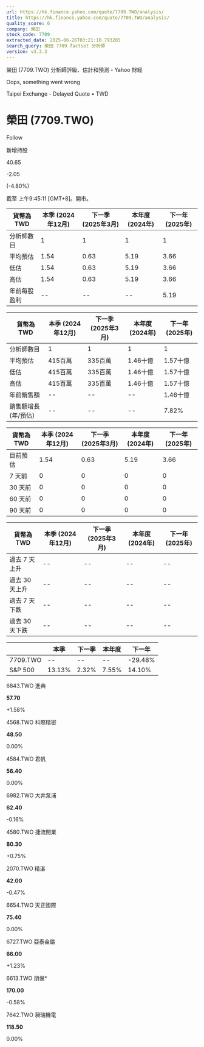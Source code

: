 ```yaml
---
url: https://hk.finance.yahoo.com/quote/7709.TWO/analysis/
title: https://hk.finance.yahoo.com/quote/7709.TWO/analysis/
quality_score: 6
company: 榮田
stock_code: 7709
extracted_date: 2025-06-26T03:21:10.793285
search_query: 榮田 7709 factset 分析師
version: v3.3.3
---
```


榮田 (7709.TWO) 分析師評級、估計和預測 - Yahoo 財經


Oops, something went wrong

 

Taipei Exchange - Delayed Quote • TWD 

# 榮田 (7709.TWO)

Follow

 

新增持股

40.65

-2.05

(-4.80%)

截至 上午9:45:11 [GMT+8]。開市。

| 貨幣為TWD | 本季 (2024年12月) | 下一季 (2025年3月) | 本年度 (2024年) | 下一年 (2025年) |
| --- | --- | --- | --- | --- |
| 分析師數目 | 1 | 1 | 1 | 1 |
| 平均預估 | 1.54 | 0.63 | 5.19 | 3.66 |
| 低估 | 1.54 | 0.63 | 5.19 | 3.66 |
| 高估 | 1.54 | 0.63 | 5.19 | 3.66 |
| 年前每股盈利 | -- | -- | -- | 5.19 |

| 貨幣為TWD | 本季 (2024年12月) | 下一季 (2025年3月) | 本年度 (2024年) | 下一年 (2025年) |
| --- | --- | --- | --- | --- |
| 分析師數目 | 1 | 1 | 1 | 1 |
| 平均預估 | 415百萬 | 335百萬 | 1.46十億 | 1.57十億 |
| 低估 | 415百萬 | 335百萬 | 1.46十億 | 1.57十億 |
| 高估 | 415百萬 | 335百萬 | 1.46十億 | 1.57十億 |
| 年前銷售額 | -- | -- | -- | 1.46十億 |
| 銷售額增長 (年/預估) | -- | -- | -- | 7.82% |

| 貨幣為TWD | 本季 (2024年12月) | 下一季 (2025年3月) | 本年度 (2024年) | 下一年 (2025年) |
| --- | --- | --- | --- | --- |
| 目前預估 | 1.54 | 0.63 | 5.19 | 3.66 |
| 7 天前 | 0 | 0 | 0 | 0 |
| 30 天前 | 0 | 0 | 0 | 0 |
| 60 天前 | 0 | 0 | 0 | 0 |
| 90 天前 | 0 | 0 | 0 | 0 |

| 貨幣為TWD | 本季 (2024年12月) | 下一季 (2025年3月) | 本年度 (2024年) | 下一年 (2025年) |
| --- | --- | --- | --- | --- |
| 過去 7 天上升 | -- | -- | -- | -- |
| 過去 30 天上升 | -- | -- | -- | -- |
| 過去 7 天下跌 | -- | -- | -- | -- |
| 過去 30 天下跌 | -- | -- | -- | -- |

|  | 本季 | 下一季 | 本年度 | 下一年 |
| --- | --- | --- | --- | --- |
| 7709.TWO | -- | -- | -- | -29.48% |
| S&P 500 | 13.13% | 2.32% | 7.55% | 14.10% |

6843.TWO  進典

**57.70**

+1.58%

4568.TWO  科際精密

**48.50**

0.00%

4584.TWO  君帆

**56.40**

0.00%

6982.TWO  大井泵浦

**62.40**

-0.16%

4580.TWO  捷流閥業

**80.30**

+0.75%

2070.TWO  精湛

**42.00**

-0.47%

6654.TWO  天正國際

**75.40**

0.00%

6727.TWO  亞泰金屬

**66.00**

+1.23%

6613.TWO  朋億\*

**170.00**

-0.58%

7642.TWO  昶瑞機電

**118.50**

0.00%